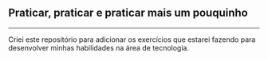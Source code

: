 ## Praticar, praticar e praticar mais um pouquinho
------
Criei este repositório para adicionar os exercícios que estarei fazendo para desenvolver minhas habilidades na área de tecnologia.